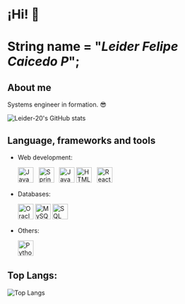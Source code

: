 # ¡Hi! 👋
# String name = "*Leider Felipe Caicedo P*"; 
## About me

Systems engineer in formation. 😎

![Leider-20's GitHub stats](https://github-readme-stats.vercel.app/api?username=Leider-20&show_icons=true&theme=dark)

## Language, frameworks and tools

- Web development:
  
  <img alt="Java" src="https://img.shields.io/badge/java-%23ED8B00.svg?style=flat&logo=java&logoColor=white"  height="35"/> &nbsp; 
  <img alt="Spring Boot" src="https://img.shields.io/badge/Spring%20Boot%20-%236DB33F.svg?&style=flat&logo=springboot&logoColor=green"  height="35"/> &nbsp;
  <img alt="JavaScript" src="https://img.shields.io/badge/javascript-%23323330.svg?style=flat&logo=javascript&logoColor=%23F7DF1E" height="35"/>
  <img alt="HTML5" src="https://img.shields.io/badge/html5%20-%23E34F26.svg?&style=flat&logo=html5&logoColor=white" height="35"/> &nbsp;
  <img alt="React" src="https://img.shields.io/badge/React-444950?style=flat&logo=react&logoColor=149eca"  height="35"/> &nbsp;
  <!--<img alt="Angular" src="https://img.shields.io/badge/Angular%20-%23DD0031.svg?&style=flat&logo=angular&logoColor=white"  height="35"/> &nbsp;-->

- Databases:

  <img alt="Oracle" src="https://img.shields.io/badge/oracle-%23F80000.svg?style=flat&logo=oracle&logoColor=white" height="35"/>
  <img alt="MySQL" src="https://img.shields.io/badge/mysql-%234479A1.svg?style=flat&logo=mysql&logoColor=white" height="35"/>
  <img alt="SQL Server" src="https://img.shields.io/badge/microsoft%20sql%20server-%23CC2927.svg?style=flat&logo=microsoft%20sql%20server&logoColor=white" height="35"/>
  
- Others:

  <img alt="Python" src="https://img.shields.io/badge/python-%2314354C.svg?style=flat&logo=python&logoColor=white" height="35" />&nbsp;

## Top Langs:
![Top Langs](https://github-readme-stats.vercel.app/api/top-langs/?username=Leider-20&size_weight=0.5&count_weight=0.5)

  


<!--
**Leider-20/Leider-20** is a ✨ _special_ ✨ repository because its `README.md` (this file) appears on your GitHub profile.

Here are some ideas to get you started:

- 🔭 I’m currently working on ...
- 🌱 I’m currently learning ...
- 👯 I’m looking to collaborate on ...
- 🤔 I’m looking for help with ...
- 💬 Ask me about ...
- 📫 How to reach me: ...
- 😄 Pronouns: ...
- ⚡ Fun fact: ...
-->
